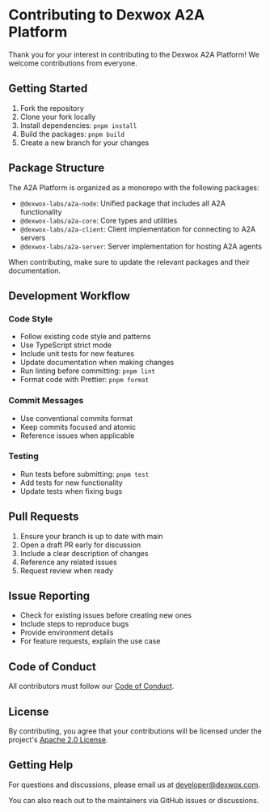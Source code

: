# Contributing to Dexwox A2A Platform

Thank you for your interest in contributing to the Dexwox A2A Platform! We welcome contributions from everyone.

## Getting Started

1. Fork the repository
2. Clone your fork locally
3. Install dependencies: `pnpm install`
4. Build the packages: `pnpm build`
5. Create a new branch for your changes

## Package Structure

The A2A Platform is organized as a monorepo with the following packages:

- `@dexwox-labs/a2a-node`: Unified package that includes all A2A functionality
- `@dexwox-labs/a2a-core`: Core types and utilities
- `@dexwox-labs/a2a-client`: Client implementation for connecting to A2A servers
- `@dexwox-labs/a2a-server`: Server implementation for hosting A2A agents

When contributing, make sure to update the relevant packages and their documentation.

## Development Workflow

### Code Style
- Follow existing code style and patterns
- Use TypeScript strict mode
- Include unit tests for new features
- Update documentation when making changes
- Run linting before committing: `pnpm lint`
- Format code with Prettier: `pnpm format`

### Commit Messages
- Use conventional commits format
- Keep commits focused and atomic
- Reference issues when applicable

### Testing
- Run tests before submitting: `pnpm test`
- Add tests for new functionality
- Update tests when fixing bugs

## Pull Requests

1. Ensure your branch is up to date with main
2. Open a draft PR early for discussion
3. Include a clear description of changes
4. Reference any related issues
5. Request review when ready

## Issue Reporting

- Check for existing issues before creating new ones
- Include steps to reproduce bugs
- Provide environment details
- For feature requests, explain the use case

## Code of Conduct

All contributors must follow our [Code of Conduct](CODE_OF_CONDUCT.md).

## License

By contributing, you agree that your contributions will be licensed under the project's [Apache 2.0 License](LICENSE).

## Getting Help

For questions and discussions, please email us at [developer@dexwox.com](mailto:developer@dexwox.com).

You can also reach out to the maintainers via GitHub issues or discussions.
